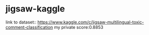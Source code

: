 # jigsaw-kaggle
link to dataset:: https://www.kaggle.com/c/jigsaw-multilingual-toxic-comment-classification
my private score:0.8853
